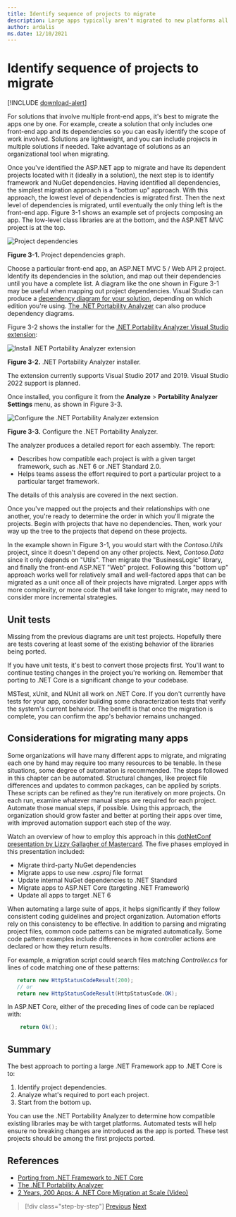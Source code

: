 ```yaml
---
title: Identify sequence of projects to migrate
description: Large apps typically aren't migrated to new platforms all at once, but in a series of smaller steps. Learn how to plan the steps for migrating an ASP.NET MVC app to ASP.NET Core.
author: ardalis
ms.date: 12/10/2021
---
```


# Identify sequence of projects to migrate

[!INCLUDE [download-alert](includes/download-alert.md)]

For solutions that involve multiple front-end apps, it's best to migrate the apps one by one. For example, create a solution that only includes one front-end app and its dependencies so you can easily identify the scope of work involved. Solutions are lightweight, and you can include projects in multiple solutions if needed. Take advantage of solutions as an organizational tool when migrating.

Once you've identified the ASP.NET app to migrate and have its dependent projects located with it (ideally in a solution), the next step is to identify framework and NuGet dependencies. Having identified all dependencies, the simplest migration approach is a "bottom up" approach. With this approach, the lowest level of dependencies is migrated first. Then the next level of dependencies is migrated, until eventually the only thing left is the front-end app. Figure 3-1 shows an example set of projects composing an app. The low-level class libraries are at the bottom, and the ASP.NET MVC project is at the top.

![Project dependencies](./media/Figure3-1.png)

**Figure 3-1.** Project dependencies graph.

Choose a particular front-end app, an ASP.NET MVC 5 / Web API 2 project. Identify its dependencies in the solution, and map out their dependencies until you have a complete list. A diagram like the one shown in Figure 3-1 may be useful when mapping out project dependencies. Visual Studio can produce a [dependency diagram for your solution](/visualstudio/modeling/create-layer-diagrams-from-your-code), depending on which edition you're using. [The .NET Portability Analyzer](../../standard/analyzers/portability-analyzer.md) can also produce dependency diagrams.

Figure 3-2 shows the installer for the [.NET Portability Analyzer Visual Studio extension](https://marketplace.visualstudio.com/items?itemName=ConnieYau.NETPortabilityAnalyzer):

![Install .NET Portability Analyzer extension](./media/Figure3-2.png)

**Figure 3-2.** .NET Portability Analyzer installer.

The extension currently supports Visual Studio 2017 and 2019. Visual Studio 2022 support is planned.

Once installed, you configure it from the **Analyze** > **Portability Analyzer Settings** menu, as shown in Figure 3-3.

![Configure the .NET Portability Analyzer extension](./media/Figure3-3.png)

**Figure 3-3.** Configure the .NET Portability Analyzer.

The analyzer produces a detailed report for each assembly. The report:

* Describes how compatible each project is with a given target framework, such as .NET 6 or .NET Standard 2.0.
* Helps teams assess the effort required to port a particular project to a particular target framework.

The details of this analysis are covered in the next section.

Once you've mapped out the projects and their relationships with one another, you're ready to determine the order in which you'll migrate the projects. Begin with projects that have no dependencies. Then, work your way up the tree to the projects that depend on these projects.

In the example shown in Figure 3-1, you would start with the *Contoso.Utils* project, since it doesn't depend on any other projects. Next, *Contoso.Data* since it only depends on "Utils". Then migrate the "BusinessLogic" library, and finally the front-end ASP.NET "Web" project. Following this "bottom up" approach works well for relatively small and well-factored apps that can be migrated as a unit once all of their projects have migrated. Larger apps with more complexity, or more code that will take longer to migrate, may need to consider more incremental strategies.

## Unit tests

Missing from the previous diagrams are unit test projects. Hopefully there are tests covering at least some of the existing behavior of the libraries being ported.

If you have unit tests, it's best to convert those projects first. You'll want to continue testing changes in the project you're working on. Remember that porting to .NET Core is a significant change to your codebase.

MSTest, xUnit, and NUnit all work on .NET Core. If you don't currently have tests for your app, consider building some characterization tests that verify the system's current behavior. The benefit is that once the migration is complete, you can confirm the app's behavior remains unchanged.

## Considerations for migrating many apps

Some organizations will have many different apps to migrate, and migrating each one by hand may require too many resources to be tenable. In these situations, some degree of automation is recommended. The steps followed in this chapter can be automated. Structural changes, like project file differences and updates to common packages, can be applied by scripts. These scripts can be refined as they're run iteratively on more projects. On each run, examine whatever manual steps are required for each project. Automate those manual steps, if possible. Using this approach, the organization should grow faster and better at porting their apps over time, with improved automation support each step of the way.

Watch an overview of how to employ this approach in this [dotNetConf presentation by Lizzy Gallagher of Mastercard](https://www.youtube.com/watch?v=C-2haqb60No). The five phases employed in this presentation included:

- Migrate third-party NuGet dependencies
- Migrate apps to use new *.csproj* file format
- Update internal NuGet dependencies to .NET Standard
- Migrate apps to ASP.NET Core (targeting .NET Framework)
- Update all apps to target .NET 6

When automating a large suite of apps, it helps significantly if they follow consistent coding guidelines and project organization. Automation efforts rely on this consistency to be effective. In addition to parsing and migrating project files, common code patterns can be migrated automatically. Some code pattern examples include differences in how controller actions are declared or how they return results.

For example, a migration script could search files matching *Controller.cs* for lines of code matching one of these patterns:

```csharp
   return new HttpStatusCodeResult(200);
   // or
   return new HttpStatusCodeResult(HttpStatusCode.OK);
```

In ASP.NET Core, either of the preceding lines of code can be replaced with:

```csharp
    return Ok();
```

## Summary

The best approach to porting a large .NET Framework app to .NET Core is to:

1. Identify project dependencies.
1. Analyze what's required to port each project.
1. Start from the bottom up.

You can use the .NET Portability Analyzer to determine how compatible existing libraries may be with target platforms. Automated tests will help ensure no breaking changes are introduced as the app is ported. These test projects should be among the first projects ported.

## References

- [Porting from .NET Framework to .NET Core](../../core/porting/index.md)
- [The .NET Portability Analyzer](../../standard/analyzers/portability-analyzer.md)
- [2 Years, 200 Apps: A .NET Core Migration at Scale (Video)](https://www.youtube.com/watch?v=C-2haqb60No)

>[!div class="step-by-step"]
>[Previous](migrate-large-solutions.md)
>[Next](understand-update-dependencies.md)
